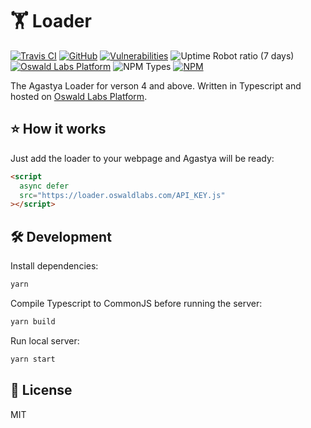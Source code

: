 # 🏋 Loader

[![Travis CI](https://img.shields.io/travis/OswaldLabsOpenSource/loader.svg)](https://travis-ci.org/OswaldLabsOpenSource/loader)
[![GitHub](https://img.shields.io/github/license/OswaldLabsOpenSource/loader.svg)](https://github.com/OswaldLabsOpenSource/loader/blob/master/LICENSE)
[![Vulnerabilities](https://img.shields.io/snyk/vulnerabilities/github/OswaldLabsOpenSource/loader.svg)](https://snyk.io/test/github/OswaldLabsOpenSource/loader)
![Uptime Robot ratio (7 days)](https://img.shields.io/uptimerobot/ratio/7/m782230484-283ff396590a4d5159ba6951.svg)
[![Oswald Labs Platform](https://img.shields.io/badge/oswald%20labs-platform-brightgreen.svg)](https://oswaldlabs.com/platform/)
![NPM Types](https://img.shields.io/npm/types/@oswaldlabs/loader.svg)
[![NPM](https://img.shields.io/npm/v/@oswaldlabs/loader.svg)](https://npmjs.com/package/@oswaldlabs/loader)

The Agastya Loader for verson 4 and above. Written in Typescript and hosted on [Oswald Labs Platform](https://oswaldlabs.com/platform/).


## ⭐ How it works

Just add the loader to your webpage and Agastya will be ready:

```html
<script
  async defer
  src="https://loader.oswaldlabs.com/API_KEY.js"
></script>
```

## 🛠️ Development

Install dependencies:

```bash
yarn
```

Compile Typescript to CommonJS before running the server:

```bash
yarn build
```

Run local server:

```bash
yarn start
```

## 📝 License

MIT
